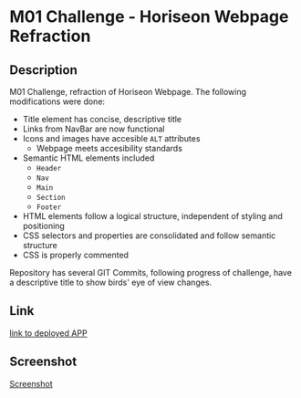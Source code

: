 # M01 Challenge - Horiseon Webpage Refraction

## Description

M01 Challenge, refraction of Horiseon Webpage. The following modifications were done:
* Title element has concise, descriptive title
* Links from NavBar are now functional
* Icons and images have accesible `ALT` attributes
    *  Webpage meets accesibility standards
* Semantic HTML elements included
    * `Header`
    * `Nav`
    * `Main`
    * `Section`
    * `Footer`
* HTML elements follow a logical structure, independent of styling and positioning
* CSS selectors and properties are consolidated and follow semantic structure
* CSS is properly commented

Repository has several GIT Commits, following progress of challenge, have a descriptive title to show birds' eye of view changes.
    
## Link

[link to deployed APP](https://trevtal.github.io/M01-Challenge/)

## Screenshot

[Screenshot](./ASSETS/Assets/01-html-css-git-homework-demo.png)
